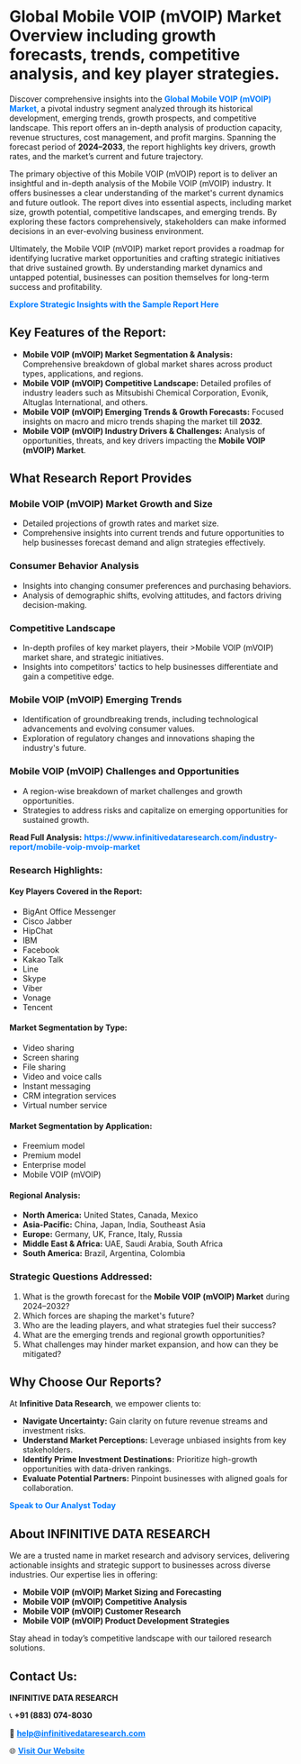 <h1>Global Mobile VOIP (mVOIP) Market Overview including growth forecasts, trends, competitive analysis, and key player strategies.</h1>
<p>
Discover comprehensive insights into the 
<a href="https://www.infinitivedataresearch.com/industry-report/mobile-voip-mvoip-market" rel="dofollow" style="color: #007BFF; text-decoration: none;"><strong>Global Mobile VOIP (mVOIP) Market</strong></a>, a pivotal industry segment analyzed through its historical development, emerging trends, growth prospects, and competitive landscape. This report offers an in-depth analysis of production capacity, revenue structures, cost management, and profit margins. Spanning the forecast period of <strong>2024–2033</strong>, the report highlights key drivers, growth rates, and the market’s current and future trajectory.
</p>
<p>
The primary objective of this Mobile VOIP (mVOIP) report is to deliver an insightful and in-depth analysis of the Mobile VOIP (mVOIP) industry. It offers businesses a clear understanding of the market's current dynamics and future outlook. The report dives into essential aspects, including market size, growth potential, competitive landscapes, and emerging trends. By exploring these factors comprehensively, stakeholders can make informed decisions in an ever-evolving business environment.
</p>
<p>
Ultimately, the Mobile VOIP (mVOIP) market report provides a roadmap for identifying lucrative market opportunities and crafting strategic initiatives that drive sustained growth. By understanding market dynamics and untapped potential, businesses can position themselves for long-term success and profitability.
</p>
<p>
<a href="https://www.infinitivedataresearch.com/request-sample/reportId=102736" style="color: #007BFF; text-decoration: none;"><strong>Explore Strategic Insights with the Sample Report Here</strong></a>
</p>

<h2>Key Features of the Report:</h2>
<ul>
<li><strong>Mobile VOIP (mVOIP) Market Segmentation & Analysis:</strong> Comprehensive breakdown of global market shares across product types, applications, and regions.</li>
<li><strong>Mobile VOIP (mVOIP) Competitive Landscape:</strong> Detailed profiles of industry leaders such as Mitsubishi Chemical Corporation, Evonik, Altuglas International, and others.</li>
<li><strong>Mobile VOIP (mVOIP) Emerging Trends & Growth Forecasts:</strong> Focused insights on macro and micro trends shaping the market till <strong>2032</strong>.</li>
<li><strong>Mobile VOIP (mVOIP) Industry Drivers & Challenges:</strong> Analysis of opportunities, threats, and key drivers impacting the <strong>Mobile VOIP (mVOIP) Market</strong>.</li>
</ul>

<h2>What Research Report Provides</h2>
<h3>Mobile VOIP (mVOIP) Market Growth and Size</h3>
<ul>
<li>Detailed projections of growth rates and market size.</li>
<li>Comprehensive insights into current trends and future opportunities to help businesses forecast demand and align strategies effectively.</li>
</ul>

<h3>Consumer Behavior Analysis</h3>
<ul>
<li>Insights into changing consumer preferences and purchasing behaviors.</li>
<li>Analysis of demographic shifts, evolving attitudes, and factors driving decision-making.</li>
</ul>

<h3>Competitive Landscape</h3>
<ul>
<li>In-depth profiles of key market players, their >Mobile VOIP (mVOIP) market share, and strategic initiatives.</li>
<li>Insights into competitors' tactics to help businesses differentiate and gain a competitive edge.</li>
</ul>

<h3>Mobile VOIP (mVOIP) Emerging Trends</h3>
<ul>
<li>Identification of groundbreaking trends, including technological advancements and evolving consumer values.</li>
<li>Exploration of regulatory changes and innovations shaping the industry's future.</li>
</ul>

<h3>Mobile VOIP (mVOIP) Challenges and Opportunities</h3>
<ul>
<li>A region-wise breakdown of market challenges and growth opportunities.</li>
<li>Strategies to address risks and capitalize on emerging opportunities for sustained growth.</li>
</ul>
<p><strong>Read Full Analysis:</strong> <a href="https://www.infinitivedataresearch.com/industry-report/mobile-voip-mvoip-market" rel="dofollow" style="color: #007BFF; text-decoration: none;"><strong>https://www.infinitivedataresearch.com/industry-report/mobile-voip-mvoip-market</strong></a></p>
<h3>Research Highlights:</h3>
<h4>Key Players Covered in the Report:</h4>
<ul><li>BigAnt Office Messenger</li><li>Cisco Jabber</li><li>HipChat</li><li>IBM</li><li>Facebook</li><li>Kakao Talk</li><li>Line</li><li>Skype</li><li>Viber</li><li>Vonage</li><li>Tencent</li></ul>
<h4>Market Segmentation by Type:</h4>
<ul><li>Video sharing</li><li>Screen sharing</li><li>File sharing</li><li>Video and voice calls</li><li>Instant messaging</li><li>CRM integration services</li><li>Virtual number service</li></ul>
<h4>Market Segmentation by Application:</h4>
<ul><li>Freemium model</li><li>Premium model</li><li>Enterprise model</li><li>Mobile VOIP (mVOIP)</li></ul>

<h4>Regional Analysis:</h4>
<ul>
<li><strong>North America:</strong> United States, Canada, Mexico</li>
<li><strong>Asia-Pacific:</strong> China, Japan, India, Southeast Asia</li>
<li><strong>Europe:</strong> Germany, UK, France, Italy, Russia</li>
<li><strong>Middle East & Africa:</strong> UAE, Saudi Arabia, South Africa</li>
<li><strong>South America:</strong> Brazil, Argentina, Colombia</li>
</ul>

<h3>Strategic Questions Addressed:</h3>
<ol>
<li>What is the growth forecast for the <strong>Mobile VOIP (mVOIP) Market</strong> during 2024–2032?</li>
<li>Which forces are shaping the market's future?</li>
<li>Who are the leading players, and what strategies fuel their success?</li>
<li>What are the emerging trends and regional growth opportunities?</li>
<li>What challenges may hinder market expansion, and how can they be mitigated?</li>
</ol>

<h2>Why Choose Our Reports?</h2>
<p>At <strong>Infinitive Data Research</strong>, we empower clients to:</p>
<ul>
<li><strong>Navigate Uncertainty:</strong> Gain clarity on future revenue streams and investment risks.</li>
<li><strong>Understand Market Perceptions:</strong> Leverage unbiased insights from key stakeholders.</li>
<li><strong>Identify Prime Investment Destinations:</strong> Prioritize high-growth opportunities with data-driven rankings.</li>
<li><strong>Evaluate Potential Partners:</strong> Pinpoint businesses with aligned goals for collaboration.</li>
</ul>
<p><a href="https://www.infinitivedataresearch.com/industry-report/mobile-voip-mvoip-market" rel="dofollow" style="color: #007BFF; text-decoration: none;"><strong>Speak to Our Analyst Today</strong></a></p>

<h2>About INFINITIVE DATA RESEARCH</h2>
<p>We are a trusted name in market research and advisory services, delivering actionable insights and strategic support to businesses across diverse industries. Our expertise lies in offering:</p>
<ul>
<li><strong>Mobile VOIP (mVOIP) Market Sizing and Forecasting</strong></li>
<li><strong>Mobile VOIP (mVOIP) Competitive Analysis</strong></li>
<li><strong>Mobile VOIP (mVOIP) Customer Research</strong></li>
<li><strong>Mobile VOIP (mVOIP) Product Development Strategies</strong></li>
</ul>
<p>Stay ahead in today’s competitive landscape with our tailored research solutions.</p>

<h2>Contact Us:</h2>
<p><strong>INFINITIVE DATA RESEARCH</strong></p>
<p>📞 <strong>+91 (883) 074-8030</strong></p>
<p>📧 <strong><a href="mailto:help@infinitivedataresearch.com" style="color: #007BFF;">help@infinitivedataresearch.com</a></strong></p>
<p>🌐 <strong><a href="https://www.infinitivedataresearch.com" rel="dofollow" style="color: #007BFF;">Visit Our Website</a></strong></p>